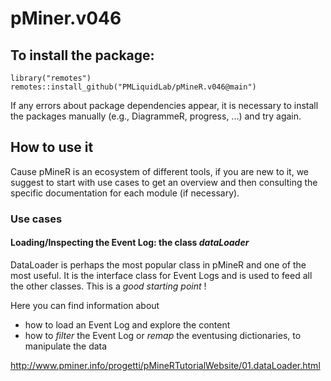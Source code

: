 # pMiner.v046

## To install the package: 
  
```
library("remotes")
remotes::install_github("PMLiquidLab/pMineR.v046@main") 
```

If any errors about package dependencies appear, it is necessary to install the packages manually (e.g., DiagrammeR, progress, ...) and try again.

## How to use it

Cause pMineR is an ecosystem of different tools, if you are new to it, we suggest to start with use cases to get an overview and then consulting the specific documentation for each module (if necessary).


### Use cases


#### Loading/Inspecting the Event Log: the class *dataLoader*

DataLoader is perhaps the most popular class in pMineR and one of the most useful. It is the interface class for Event Logs and is used to feed all the other classes. This is a *good starting point* !

Here you can find information about

* how to load an Event Log and explore the content
* how to *filter* the Event Log or *remap* the eventusing dictionaries, to manipulate the data


http://www.pminer.info/progetti/pMineRTutorialWebsite/01.dataLoader.html

